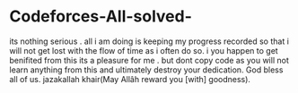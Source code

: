 # Codeforces-All-solved-
its nothing serious . all i am doing is keeping my progress recorded so that i will not get lost with the flow of time as i often do so. 
i you happen to get benifited from this its a pleasure for me .
but dont copy code as you will not learn anything from this and ultimately destroy your dedication.
God bless all of us.
jazakallah khair(May Allâh reward you [with] goodness).

